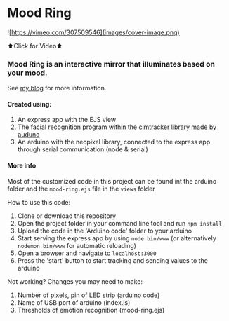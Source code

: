 # Mood Ring

![https://vimeo.com/307509546](images/cover-image.png)

⬆️Click for Video⬆️

### Mood Ring is an interactive mirror that illuminates based on your mood.

See [my blog](http://www.blog.calebfergie.com/2018/12/04/mood-ring/) for more information.

#### Created using:
1. An express app with the EJS view
2. The facial recognition program within the [clmtracker library made by auduno](https://github.com/auduno/clmtrackr)
3. An arduino with the neopixel library, connected to the express app through serial communication (node & serial)


#### More info

Most of the customized code in this project can be found int the arduino folder and the `mood-ring.ejs` file in the `views` folder

How to use this code:
1. Clone or download this repository
2. Open the project folder in your command line tool and run `npm install`
3. Upload the code in the 'Arduino code' folder to your arduino
4. Start serving the express app by using `node bin/www` (or alternatively `nodemon bin/www` for automatic reloading)
5. Open a browser and navigate to `localhost:3000`
6. Press the 'start' button to start tracking and sending values to the arduino

Not working? Changes you may need to make:
1. Number of pixels, pin of LED strip (arduino code)
2. Name of USB port of arduino (index.js)
3. Thresholds of emotion recognition (mood-ring.ejs)